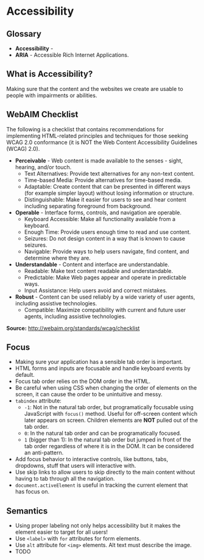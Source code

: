 Accessibility
==

## Glossary

- **Accessibility** -
- **ARIA** - Accessible Rich Internet Applications.

## What is Accessibility?

Making sure that the content and the websites we create are usable to people with impairments or abilities.

## WebAIM Checklist

The following is a checklist that contains recommendations for implementing HTML-related principles and techniques for those seeking WCAG 2.0 conformance (it is NOT the Web Content Accessibility Guidelines (WCAG) 2.0).

- **Perceivable** - Web content is made available to the senses - sight, hearing, and/or touch.
  - Text Alternatives: Provide text alternatives for any non-text content.
  - Time-based Media: Provide alternatives for time-based media.
  - Adaptable: Create content that can be presented in different ways (for example simpler layout) without losing information or structure.
  - Distinguishable: Make it easier for users to see and hear content including separating foreground from background.
- **Operable** - Interface forms, controls, and navigation are operable.
  - Keyboard Accessible: Make all functionality available from a keyboard.
  - Enough Time: Provide users enough time to read and use content.
  - Seizures: Do not design content in a way that is known to cause seizures.
  - Navigable: Provide ways to help users navigate, find content, and determine where they are.
- **Understandable** - Content and interface are understandable.
  - Readable: Make text content readable and understandable.
  - Predictable: Make Web pages appear and operate in predictable ways.
  - Input Assistance: Help users avoid and correct mistakes.
- **Robust** - Content can be used reliably by a wide variety of user agents, including assistive technologies.
  - Compatible: Maximize compatibility with current and future user agents, including assistive technologies.

**Source:** http://webaim.org/standards/wcag/checklist

## Focus

- Making sure your application has a sensible tab order is important.
- HTML forms and inputs are focusable and handle keyboard events by default.
- Focus tab order relies on the DOM order in the HTML.
- Be careful when using CSS when changing the order of elements on the screen, it can cause the order to be unintuitive and messy.
- `tabindex` attribute:
  - `-1`: Not in the natural tab order, but programatically focusable using JavaScript with `focus()` method. Useful for off-screen content which later appears on screen. Children elements are **NOT** pulled out of the tab order.
  - `0`: In the natural tab order and can be programatically focused.
  - `1` (bigger than 1): In the natural tab order but jumped in front of the tab order regardless of where it is in the DOM. It can be considered an anti-pattern.
- Add focus behavior to interactive controls, like buttons, tabs, dropdowns, stuff that users will interactive with.
- Use skip links to allow users to skip directly to the main content without having to tab through all the navigation.
- `document.activeElement` is useful in tracking the current element that has focus on.

## Semantics

- Using proper labeling not only helps accessibility but it makes the element easier to target for all users!
- Use `<label>` with `for` attributes for form elements.
- Use `alt` attribute for `<img>` elements. Alt text must describe the image.
- TODO

